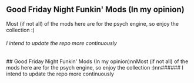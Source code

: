 ﻿## Good Friday Night Funkin' Mods (In my opinion)

Most (if not all) of the mods here are for the psych engine, so enjoy the collection :)

###### I intend to update the repo more continuously
# #   G o o d   F r i d a y   N i g h t   F u n k i n '   M o d s   ( I n   m y   o p i n i o n ) \ n \ n M o s t   ( i f   n o t   a l l )   o f   t h e   m o d s   h e r e   a r e   f o r   t h e   p s y c h   e n g i n e ,   s o   e n j o y   t h e   c o l l e c t i o n   : ) \ n \ n # # # # # #   I   i n t e n d   t o   u p d a t e   t h e   r e p o   m o r e   c o n t i n u o u s l y  
 